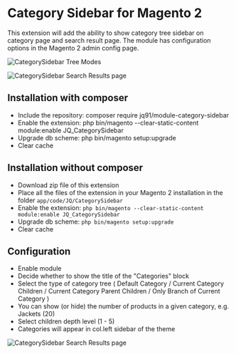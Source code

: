 # Category Sidebar for Magento 2 

This extension will add the ability to show category tree sidebar on category page and search result page. The module has configuration options in the Magento 2 admin config page.

![CategorySidebar Tree Modes](https://github.com/jq91/M2_CategorySidebar/blob/master/README-assets/tree-modes.png)

![CategorySidebar Search Results page](https://github.com/jq91/M2_CategorySidebar/blob/master/README-assets/search-page.png)

## Installation with composer
* Include the repository: composer require jq91/module-category-sidebar
* Enable the extension: php bin/magento --clear-static-content module:enable JQ_CategorySidebar
* Upgrade db scheme: php bin/magento setup:upgrade
* Clear cache

## Installation without composer
* Download zip file of this extension
* Place all the files of the extension in your Magento 2 installation in the folder `app/code/JQ/CategorySidebar`
* Enable the extension: `php bin/magento --clear-static-content module:enable JQ_CategorySidebar`
* Upgrade db scheme: `php bin/magento setup:upgrade`
* Clear cache

## Configuration
* Enable module 
* Decide whether to show the title of the "Categories" block
* Select the type of category tree ( Default Category / Current Category Children / Current Category Parent Children / Only Branch of Current Category )
* You can show (or hide) the number of products in a given category, e.g. Jackets (20)
* Select children depth level (1 - 5)
* Categories will appear in col.left sidebar of the theme

![CategorySidebar Search Results page](https://github.com/jq91/M2_CategorySidebar/blob/master/README-assets/config.png)
